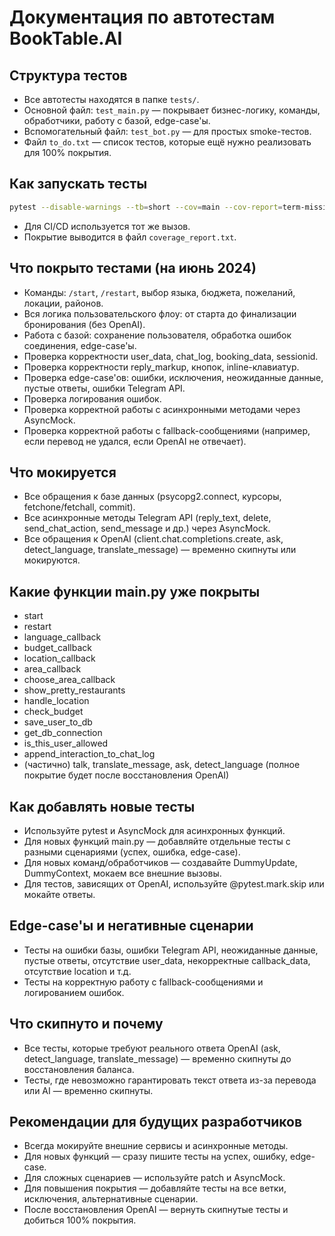 # Документация по автотестам BookTable.AI

## Структура тестов
- Все автотесты находятся в папке `tests/`.
- Основной файл: `test_main.py` — покрывает бизнес-логику, команды, обработчики, работу с базой, edge-case'ы.
- Вспомогательный файл: `test_bot.py` — для простых smoke-тестов.
- Файл `to_do.txt` — список тестов, которые ещё нужно реализовать для 100% покрытия.

## Как запускать тесты
```bash
pytest --disable-warnings --tb=short --cov=main --cov-report=term-missing
```
- Для CI/CD используется тот же вызов.
- Покрытие выводится в файл `coverage_report.txt`.

## Что покрыто тестами (на июнь 2024)
- Команды: `/start`, `/restart`, выбор языка, бюджета, пожеланий, локации, районов.
- Вся логика пользовательского флоу: от старта до финализации бронирования (без OpenAI).
- Работа с базой: сохранение пользователя, обработка ошибок соединения, edge-case'ы.
- Проверка корректности user_data, chat_log, booking_data, sessionid.
- Проверка корректности reply_markup, кнопок, inline-клавиатур.
- Проверка edge-case'ов: ошибки, исключения, неожиданные данные, пустые ответы, ошибки Telegram API.
- Проверка логирования ошибок.
- Проверка корректной работы с асинхронными методами через AsyncMock.
- Проверка корректной работы с fallback-сообщениями (например, если перевод не удался, если OpenAI не отвечает).

## Что мокируется
- Все обращения к базе данных (psycopg2.connect, курсоры, fetchone/fetchall, commit).
- Все асинхронные методы Telegram API (reply_text, delete, send_chat_action, send_message и др.) через AsyncMock.
- Все обращения к OpenAI (client.chat.completions.create, ask, detect_language, translate_message) — временно скипнуты или мокируются.

## Какие функции main.py уже покрыты
- start
- restart
- language_callback
- budget_callback
- location_callback
- area_callback
- choose_area_callback
- show_pretty_restaurants
- handle_location
- check_budget
- save_user_to_db
- get_db_connection
- is_this_user_allowed
- append_interaction_to_chat_log
- (частично) talk, translate_message, ask, detect_language (полное покрытие будет после восстановления OpenAI)

## Как добавлять новые тесты
- Используйте pytest и AsyncMock для асинхронных функций.
- Для новых функций main.py — добавляйте отдельные тесты с разными сценариями (успех, ошибка, edge-case).
- Для новых команд/обработчиков — создавайте DummyUpdate, DummyContext, мокаем все внешние вызовы.
- Для тестов, зависящих от OpenAI, используйте @pytest.mark.skip или мокайте ответы.

## Edge-case'ы и негативные сценарии
- Тесты на ошибки базы, ошибки Telegram API, неожиданные данные, пустые ответы, отсутствие user_data, некорректные callback_data, отсутствие location и т.д.
- Тесты на корректную работу с fallback-сообщениями и логированием ошибок.

## Что скипнуто и почему
- Все тесты, которые требуют реального ответа OpenAI (ask, detect_language, translate_message) — временно скипнуты до восстановления баланса.
- Тесты, где невозможно гарантировать текст ответа из-за перевода или AI — временно скипнуты.

## Рекомендации для будущих разработчиков
- Всегда мокируйте внешние сервисы и асинхронные методы.
- Для новых функций — сразу пишите тесты на успех, ошибку, edge-case.
- Для сложных сценариев — используйте patch и AsyncMock.
- Для повышения покрытия — добавляйте тесты на все ветки, исключения, альтернативные сценарии.
- После восстановления OpenAI — вернуть скипнутые тесты и добиться 100% покрытия. 